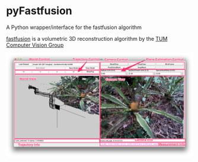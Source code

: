 # pyFastfusion
A Python wrapper/interface for the fastfusion algorithm

[fastfusion](https://github.com/tum-vision/fastfusion) is a volumetric 3D reconstruction algorithm by the [TUM Computer Vision Group](https://github.com/tum-vision)

![interface](doc/figs/if.s.png)
